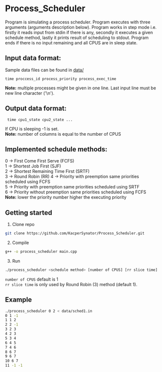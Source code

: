 # Process_Scheduler

Program is simulating a process scheduler. Program executes with three arguments (arguments description below).
Program works in step mode i.e. firstly it reads input from stdin if there is any, secondly it executes a given schedule method,
lastly it prints result of scheduling to stdout. Program ends if there is no input remaining and all CPUS are in sleep state.


## Input data format:
Sample data files can be found in [data/](data/)
```
time proccess_id process_priority process_exec_time
```
**Note:** multiple processes might be given in one line. Last input line must be new line character ('\n').
 
## Output data format:
```
 time cpu1_state cpu2_state ...
```
If CPU is sleeping -1 is set.  
**Note:** number of columns is equal to the number of CPUS

## Implemented schedule methods:
 0 -> First Come First Serve (FCFS)  
 1 -> Shortest Job First (SJF)  
 2 -> Shortest Remaining Time First (SRTF)  
 3 -> Round Robin (RR) 
 4 -> Priority with preemption same priorities scheduled using FCFS  
 5 -> Priority with preemption same priorities scheduled using SRTF                       
 6 -> Priority without preemption same priorities scheduled using FCFS      
**Note:** lower the priority number higher the executing priority  

## Getting started
1. Clone repo
```bash
git clone https://github.com/KacperSynator/Process_Scheduler.git
```

2. Compile
```bash
g++ -o process_scheduler main.cpp
```

3. Run
```bash
./process_scheduler <schedule method> [number of CPUS] [rr slice time] < <data_file>
```
`number of CPUS` default is 1  
`rr slice time` is only used by Round Robin (3) method (default 1).

## Example
```bash
./process_scheduler 0 2 < data/sched1.in
0 1 -1
1 1 2
2 2 -1
3 2 3
4 2 3
5 3 4
6 4 5
7 4 6
8 6 7
9 6 7
10 6 7
11 -1 -1
```
 
